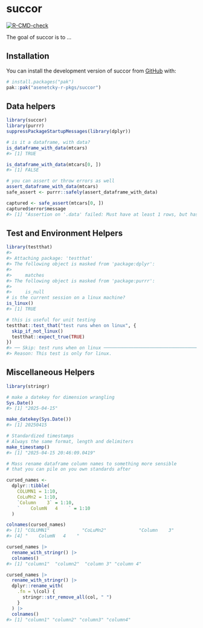 
<!-- README.md is generated from README.Rmd. Please edit that file -->

# succor

<!-- badges: start -->

[![R-CMD-check](https://github.com/asenetcky-r-pkgs/succor/actions/workflows/R-CMD-check.yaml/badge.svg)](https://github.com/asenetcky-r-pkgs/succor/actions/workflows/R-CMD-check.yaml)
<!-- badges: end -->

The goal of succor is to …

## Installation

You can install the development version of succor from
[GitHub](https://github.com/) with:

``` r
# install.packages("pak")
pak::pak("asenetcky-r-pkgs/succor")
```

## Data helpers

``` r
library(succor)
library(purrr)
suppressPackageStartupMessages(library(dplyr))

# is it a dataframe, with data?
is_dataframe_with_data(mtcars)
#> [1] TRUE

is_dataframe_with_data(mtcars[0, ])
#> [1] FALSE

# you can assert or throw errors as well
assert_dataframe_with_data(mtcars)
safe_assert <- purrr::safely(assert_dataframe_with_data)

captured <- safe_assert(mtcars[0, ])
captured$error$message
#> [1] "Assertion on '.data' failed: Must have at least 1 rows, but has 0 rows."
```

## Test and Environment Helpers

``` r
library(testthat)
#> 
#> Attaching package: 'testthat'
#> The following object is masked from 'package:dplyr':
#> 
#>     matches
#> The following object is masked from 'package:purrr':
#> 
#>     is_null
# is the current session on a linux machine?
is_linux()
#> [1] TRUE

# this is useful for unit testing
testthat::test_that("test runs when on linux", {
  skip_if_not_linux()
  testthat::expect_true(TRUE)
})
#> ── Skip: test runs when on linux ───────────────────────────────────────────────
#> Reason: This test is only for linux.
```

## Miscellaneous Helpers

``` r
library(stringr)

# make a datekey for dimension wrangling
Sys.Date()
#> [1] "2025-04-15"

make_datekey(Sys.Date())
#> [1] 20250415

# Standardized timestamps
# Always the same format, length and delimiters
make_timestamp()
#> [1] "2025-04-15 20:46:09.0419"

# Mass rename dataframe column names to something more sensible
# that you can pile on you own standards after

cursed_names <-
  dplyr::tibble(
    COLUMN1 = 1:10,
    CoLuMn2 = 1:10,
    `Column    3` = 1:10,
    `    ColumN   4    ` = 1:10
  )

colnames(cursed_names)
#> [1] "COLUMN1"            "CoLuMn2"            "Column    3"       
#> [4] "    ColumN   4    "

cursed_names |>
  rename_with_stringr() |>
  colnames()
#> [1] "column1"  "column2"  "column 3" "column 4"

cursed_names |>
  rename_with_stringr() |>
  dplyr::rename_with(
    .fn = \(col) {
      stringr::str_remove_all(col, " ")
    }
  ) |>
  colnames()
#> [1] "column1" "column2" "column3" "column4"
```
